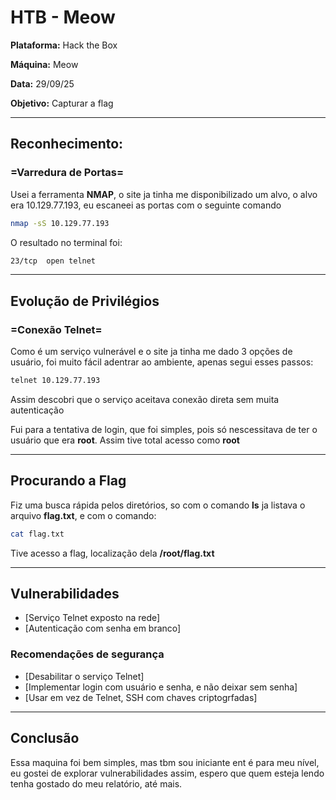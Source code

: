 # HTB - Meow

**Plataforma:** Hack the Box

**Máquina:** Meow

**Data:** 29/09/25

**Objetivo:** Capturar a flag

---

## Reconhecimento:

### =Varredura de Portas=

Usei a ferramenta **NMAP**, o site ja tinha me disponibilizado um alvo, o alvo era 10.129.77.193, eu escaneei as portas com o seguinte comando
```bash
nmap -sS 10.129.77.193
```
O resultado no terminal foi:
```bash
23/tcp  open telnet
```
---

## Evolução de Privilégios

### =Conexão Telnet=

Como é um serviço vulnerável e o site ja tinha me dado 3 opções de usuário, foi muito fácil adentrar ao ambiente, apenas segui esses passos:
```bash
telnet 10.129.77.193
```
Assim descobri que o serviço aceitava conexão direta sem muita autenticação

Fui para a tentativa de login, que foi simples, pois só nescessitava de ter o usuário que era **root**.
Assim tive total acesso como **root**

---

## Procurando a Flag

Fiz uma busca rápida pelos diretórios, so com o comando **ls** ja listava o arquivo **flag.txt**, e com o comando:
```bash
cat flag.txt
```
Tive acesso a flag, localização dela **/root/flag.txt**

---

## Vulnerabilidades

- [Serviço Telnet exposto na rede]
- [Autenticação com senha em branco]

### Recomendações de segurança

- [Desabilitar o serviço Telnet]
- [Implementar login com usuário e senha, e não deixar sem senha]
- [Usar em vez de Telnet, SSH com chaves criptogrfadas]

---

## Conclusão

Essa maquina foi bem simples, mas tbm sou iniciante ent é para meu nível, eu gostei de explorar vulnerabilidades assim, espero que quem esteja lendo tenha gostado do meu relatório, até mais.

